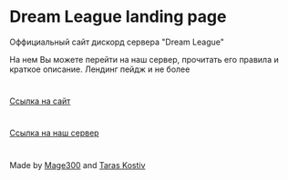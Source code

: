 # Dream League landing page

Оффициальный сайт дискорд сервера "Dream League"

На нем Вы можете перейти на наш сервер, прочитать его правила и краткое описание. Лендинг пейдж и не более

#

<a href="https://dream-landing.web.app">Ссылка на сайт</a>

#

<a href="https://discord.gg/gQqzHvQrrv">Ссылка на наш сервер</a>

#

Made by <a href="https://github.com/haravetskyy">Mage300</a> and <a href="https://github.com/TarasKostiv">Taras Kostiv</a>
